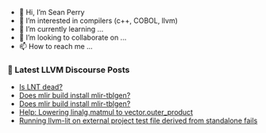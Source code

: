 - 👋 Hi, I’m Sean Perry
- 👀 I’m interested in compilers (c++, COBOL, llvm)
- 🌱 I’m currently learning ...
- 💞️ I’m looking to collaborate on ...
- 📫 How to reach me ...

<!---
s66perry/s66perry is a ✨ special ✨ repository because its `README.md` (this file) appears on your GitHub profile.
You can click the Preview link to take a look at your changes.
--->
### 📕 Latest LLVM Discourse Posts

<!-- DISCOURSE-LLVM:START -->
- [Is LNT dead?](https://discourse.llvm.org/t/is-lnt-dead/81215#post_4)
- [Does mlir build install mlir-tblgen?](https://discourse.llvm.org/t/does-mlir-build-install-mlir-tblgen/81252#post_2)
- [Does mlir build install mlir-tblgen?](https://discourse.llvm.org/t/does-mlir-build-install-mlir-tblgen/81252#post_1)
- [Help: Lowering linalg.matmul to vector.outer_product](https://discourse.llvm.org/t/help-lowering-linalg-matmul-to-vector-outer-product/81238#post_4)
- [Running llvm-lit on external project test file derived from standalone fails](https://discourse.llvm.org/t/running-llvm-lit-on-external-project-test-file-derived-from-standalone-fails/67787#post_3)
<!-- DISCOURSE-LLVM:END -->

